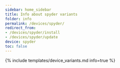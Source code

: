 ```yaml
---
sidebar: home_sidebar
title: Info about spyder variants
folder: info
permalink: /devices/spyder/
redirect_from:
- /devices/spyder/install
- /devices/spyder/update
device: spyder
toc: false
---
```

{% include templates/device_variants.md info=true %}
